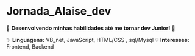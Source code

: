 # Jornada_Alaise_dev
🚀 **Desenvolvendo minhas habilidades até me tornar dev Junior!** 🚀

✨ **Linguagens:** VB_net, JavaScript, HTML/CSS , sql/Mysql 
💡 **Interesses:**  Frontend, Backend  

